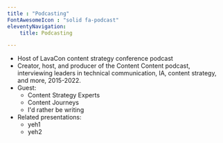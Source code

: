 ```yaml
---
title : "Podcasting"
FontAwesomeIcon : "solid fa-podcast"
eleventyNavigation:
    title: Podcasting

---
```


- Host of LavaCon content strategy conference podcast
- Creator, host, and producer of the Content Content podcast, interviewing leaders in technical communication, IA, content strategy, and more, 2015-2022.
- Guest:
  - Content Strategy Experts
  - Content Journeys
  - I'd rather be writing
- Related presentations:
  - yeh1
  - yeh2
